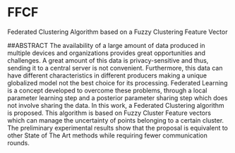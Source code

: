 # FFCF
Federated Clustering Algorithm based on a Fuzzy Clustering Feature Vector


##ABSTRACT
The availability of a large amount of data produced in multiple devices and organizations provides great opportunities and challenges. A great amount of this data is privacy-sensitive and thus, sending it to a central server is not convenient. Furthermore, this data can have different characteristics in different producers making a unique globalized model not the best choice for its processing. Federated Learning is a concept developed to overcome these problems, through a local parameter learning step and a posterior parameter
sharing step which does not involve sharing the data. In this work, a Federated Clustering algorithm is proposed. This algorithm is based on Fuzzy Cluster Feature vectors which can manage the uncertainty of points belonging to a certain cluster. The preliminary experimental results show that the proposal is equivalent to other State of The Art methods while requiring fewer communication rounds.

